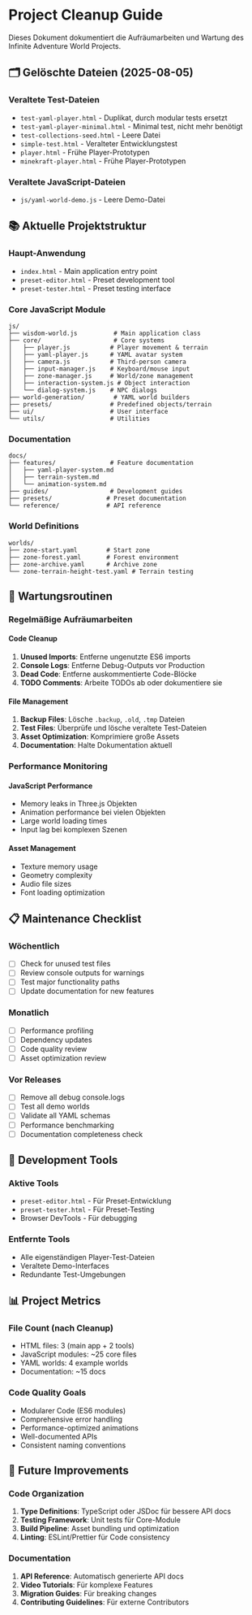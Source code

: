 # Project Cleanup Guide

Dieses Dokument dokumentiert die Aufräumarbeiten und Wartung des Infinite Adventure World Projects.

## 🗂️ Gelöschte Dateien (2025-08-05)

### Veraltete Test-Dateien
- `test-yaml-player.html` - Duplikat, durch modular tests ersetzt
- `test-yaml-player-minimal.html` - Minimal test, nicht mehr benötigt
- `test-collections-seed.html` - Leere Datei
- `simple-test.html` - Veralteter Entwicklungstest
- `player.html` - Frühe Player-Prototypen
- `minekraft-player.html` - Frühe Player-Prototypen

### Veraltete JavaScript-Dateien
- `js/yaml-world-demo.js` - Leere Demo-Datei

## 📚 Aktuelle Projektstruktur

### Haupt-Anwendung
- `index.html` - Main application entry point
- `preset-editor.html` - Preset development tool
- `preset-tester.html` - Preset testing interface

### Core JavaScript Module
```
js/
├── wisdom-world.js          # Main application class
├── core/                    # Core systems
│   ├── player.js           # Player movement & terrain
│   ├── yaml-player.js      # YAML avatar system
│   ├── camera.js           # Third-person camera
│   ├── input-manager.js    # Keyboard/mouse input
│   ├── zone-manager.js     # World/zone management
│   ├── interaction-system.js # Object interaction
│   └── dialog-system.js    # NPC dialogs
├── world-generation/        # YAML world builders
├── presets/                # Predefined objects/terrain
├── ui/                     # User interface
└── utils/                  # Utilities
```

### Documentation
```
docs/
├── features/               # Feature documentation
│   ├── yaml-player-system.md
│   ├── terrain-system.md
│   └── animation-system.md
├── guides/                 # Development guides
├── presets/               # Preset documentation
└── reference/             # API reference
```

### World Definitions
```
worlds/
├── zone-start.yaml        # Start zone
├── zone-forest.yaml       # Forest environment
├── zone-archive.yaml      # Archive zone
└── zone-terrain-height-test.yaml # Terrain testing
```

## 🧹 Wartungsroutinen

### Regelmäßige Aufräumarbeiten

#### Code Cleanup
1. **Unused Imports**: Entferne ungenutzte ES6 imports
2. **Console Logs**: Entferne Debug-Outputs vor Production
3. **Dead Code**: Entferne auskommentierte Code-Blöcke
4. **TODO Comments**: Arbeite TODOs ab oder dokumentiere sie

#### File Management
1. **Backup Files**: Lösche `.backup`, `.old`, `.tmp` Dateien
2. **Test Files**: Überprüfe und lösche veraltete Test-Dateien
3. **Asset Optimization**: Komprimiere große Assets
4. **Documentation**: Halte Dokumentation aktuell

### Performance Monitoring

#### JavaScript Performance
- Memory leaks in Three.js Objekten
- Animation performance bei vielen Objekten
- Large world loading times
- Input lag bei komplexen Szenen

#### Asset Management
- Texture memory usage
- Geometry complexity
- Audio file sizes
- Font loading optimization

## 📋 Maintenance Checklist

### Wöchentlich
- [ ] Check for unused test files
- [ ] Review console outputs for warnings
- [ ] Test major functionality paths
- [ ] Update documentation for new features

### Monatlich
- [ ] Performance profiling
- [ ] Dependency updates
- [ ] Code quality review
- [ ] Asset optimization review

### Vor Releases
- [ ] Remove all debug console.logs
- [ ] Test all demo worlds
- [ ] Validate all YAML schemas
- [ ] Performance benchmarking
- [ ] Documentation completeness check

## 🔧 Development Tools

### Aktive Tools
- `preset-editor.html` - Für Preset-Entwicklung
- `preset-tester.html` - Für Preset-Testing
- Browser DevTools - Für debugging

### Entfernte Tools
- Alle eigenständigen Player-Test-Dateien
- Veraltete Demo-Interfaces
- Redundante Test-Umgebungen

## 📊 Project Metrics

### File Count (nach Cleanup)
- HTML files: 3 (main app + 2 tools)
- JavaScript modules: ~25 core files
- YAML worlds: 4 example worlds
- Documentation: ~15 docs

### Code Quality Goals
- Modularer Code (ES6 modules)
- Comprehensive error handling
- Performance-optimized animations
- Well-documented APIs
- Consistent naming conventions

## 🚀 Future Improvements

### Code Organization
1. **Type Definitions**: TypeScript oder JSDoc für bessere API docs
2. **Testing Framework**: Unit tests für Core-Module
3. **Build Pipeline**: Asset bundling und optimization
4. **Linting**: ESLint/Prettier für Code consistency

### Documentation
1. **API Reference**: Automatisch generierte API docs
2. **Video Tutorials**: Für komplexe Features
3. **Migration Guides**: Für breaking changes
4. **Contributing Guidelines**: Für externe Contributors
